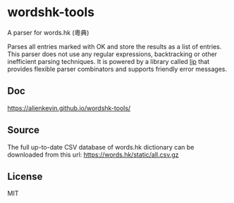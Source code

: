 # wordshk-tools

A parser for words.hk (粵典)

Parses all entries marked with OK and store the results as a list of entries.
This parser does not use any regular expressions, backtracking or other inefficient
parsing techniques. It is powered by a library called [lip](https://github.com/AlienKevin/lip) that provides
flexible parser combinators and supports friendly error messages.

## Doc
https://alienkevin.github.io/wordshk-tools/

## Source

The full up-to-date CSV database of words.hk dictionary can be downloaded from this url: https://words.hk/static/all.csv.gz

## License
MIT
